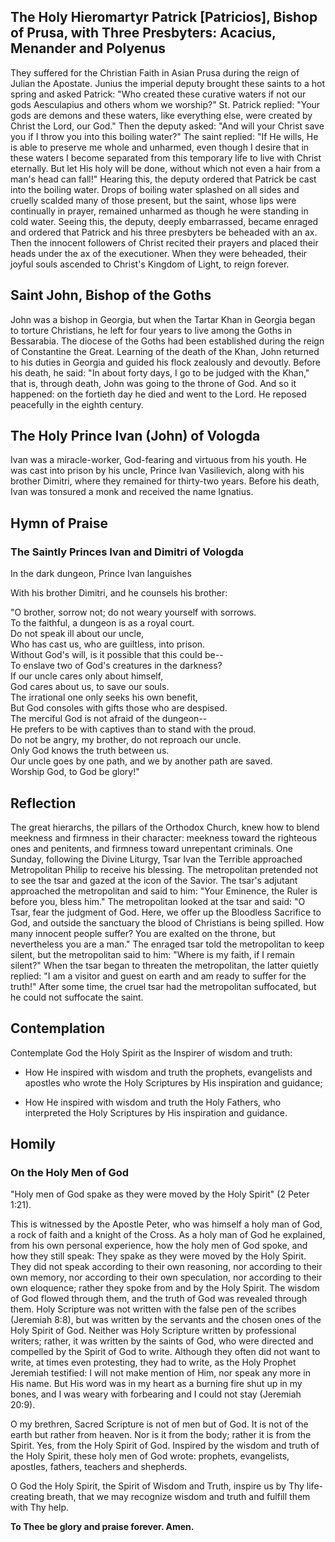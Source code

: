 ## The Holy Hieromartyr Patrick [Patricios], Bishop of Prusa, with Three Presbyters: Acacius, Menander and Polyenus

They suffered for the Christian Faith in Asian Prusa during the reign of Julian the Apostate. Junius the imperial deputy brought these saints to a hot spring and asked Patrick: "Who created these curative waters if not our gods Aesculapius and others whom we worship?" St. Patrick replied: "Your gods are demons and these waters, like everything else, were created by Christ the Lord, our God." Then the deputy asked: "And will your Christ save you if I throw you into this boiling water?" The saint replied: "If He wills, He is able to preserve me whole and unharmed, even though I desire that in these waters I become separated from this temporary life to live with Christ eternally. But let His holy will be done, without which not even a hair from a man's head can fall!" Hearing this, the deputy ordered that Patrick be cast into the boiling water. Drops of boiling water splashed on all sides and cruelly scalded many of those present, but the saint, whose lips were continually in prayer, remained unharmed as though he were standing in cold water. Seeing this, the deputy, deeply embarrassed, became enraged and ordered that Patrick and his three presbyters be beheaded with an ax. Then the innocent followers of Christ recited their prayers and placed their heads under the ax of the executioner. When they were beheaded, their joyful souls ascended to Christ's Kingdom of Light, to reign forever.


## Saint John, Bishop of the Goths

John was a bishop in Georgia, but when the Tartar Khan in Georgia began to torture Christians, he left for four years to live among the Goths in Bessarabia. The diocese of the Goths had been established during the reign of Constantine the Great. Learning of the death of the Khan, John returned to his duties in Georgia and guided his flock zealously and devoutly. Before his death, he said: "In about forty days, I go to be judged with the Khan," that is, through death, John was going to the throne of God. And so it happened: on the fortieth day he died and went to the Lord. He reposed peacefully in the eighth century.


## The Holy Prince Ivan (John) of Vologda

Ivan was a miracle-worker, God-fearing and virtuous from his youth. He was cast into prison by his uncle, Prince Ivan Vasilievich, along with his brother Dimitri, where they remained for thirty-two years. Before his death, Ivan was tonsured a monk and received the name Ignatius.


## Hymn of Praise

### The Saintly Princes Ivan and Dimitri of Vologda

In the dark dungeon, Prince Ivan languishes

With his brother Dimitri, and he counsels his brother:

"O brother, sorrow not; do not weary yourself with sorrows.  
To the faithful, a dungeon is as a royal court.  
Do not speak ill about our uncle,  
Who has cast us, who are guiltless, into prison.  
Without God's will, is it possible that this could be--  
To enslave two of God's creatures in the darkness?  
If our uncle cares only about himself,  
God cares about us, to save our souls.  
The irrational one only seeks his own benefit,  
But God consoles with gifts those who are despised.  
The merciful God is not afraid of the dungeon--  
He prefers to be with captives than to stand with the proud.  
Do not be angry, my brother, do not reproach our uncle.  
Only God knows the truth between us.  
Our uncle goes by one path, and we by another path are saved.  
Worship God, to God be glory!"


## Reflection

The great hierarchs, the pillars of the Orthodox Church, knew how to blend meekness and firmness in their character: meekness toward the righteous ones and penitents, and firmness toward unrepentant criminals. One Sunday, following the Divine Liturgy, Tsar Ivan the Terrible approached Metropolitan Philip to receive his blessing. The metropolitan pretended not to see the tsar and gazed at the icon of the Savior. The tsar's adjutant approached the metropolitan and said to him: "Your Eminence, the Ruler is before you, bless him." The metropolitan looked at the tsar and said: "O Tsar, fear the judgment of God. Here, we offer up the Bloodless Sacrifice to God, and outside the sanctuary the blood of Christians is being spilled. How many innocent people suffer? You are exalted on the throne, but nevertheless you are a man." The enraged tsar told the metropolitan to keep silent, but the metropolitan said to him: "Where is my faith, if I remain silent?" When the tsar began to threaten the metropolitan, the latter quietly replied: "I am a visitor and guest on earth and am ready to suffer for the truth!" After some time, the cruel tsar had the metropolitan suffocated, but he could not suffocate the saint.


## Contemplation

Contemplate God the Holy Spirit as the Inspirer of wisdom and truth:

- How He inspired with wisdom and truth the prophets, evangelists and apostles who wrote the Holy Scriptures by His inspiration and guidance;

- How He inspired with wisdom and truth the Holy Fathers, who interpreted the Holy Scriptures by His inspiration and guidance.


## Homily

### On the Holy Men of God

"Holy men of God spake as they were moved by the Holy Spirit" (2 Peter 1:21).

This is witnessed by the Apostle Peter, who was himself a holy man of God, a rock of faith and a knight of the Cross. As a holy man of God he explained, from his own personal experience, how the holy men of God spoke, and how they still speak: They spake as they were moved by the Holy Spirit. They did not speak according to their own reasoning, nor according to their own memory, nor according to their own speculation, nor according to their own eloquence; rather they spoke from and by the Holy Spirit. The wisdom of God flowed through them, and the truth of God was revealed through them. Holy Scripture was not written with the false pen of the scribes (Jeremiah 8:8), but was written by the servants and the chosen ones of the Holy Spirit of God. Neither was Holy Scripture written by professional writers; rather, it was written by the saints of God, who were directed and compelled by the Spirit of God to write. Although they often did not want to write, at times even protesting, they had to write, as the Holy Prophet Jeremiah testified: I will not make mention of Him, nor speak any more in His name. But His word was in my heart as a burning fire shut up in my bones, and I was weary with forbearing and I could not stay (Jeremiah 20:9).

O my brethren, Sacred Scripture is not of men but of God. It is not of the earth but rather from heaven. Nor is it from the body; rather it is from the Spirit. Yes, from the Holy Spirit of God. Inspired by the wisdom and truth of the Holy Spirit, these holy men of God wrote: prophets, evangelists, apostles, fathers, teachers and shepherds.

O God the Holy Spirit, the Spirit of Wisdom and Truth, inspire us by Thy life-creating breath, that we may recognize wisdom and truth and fulfill them with Thy help.

**To Thee be glory and praise forever. Amen.**
